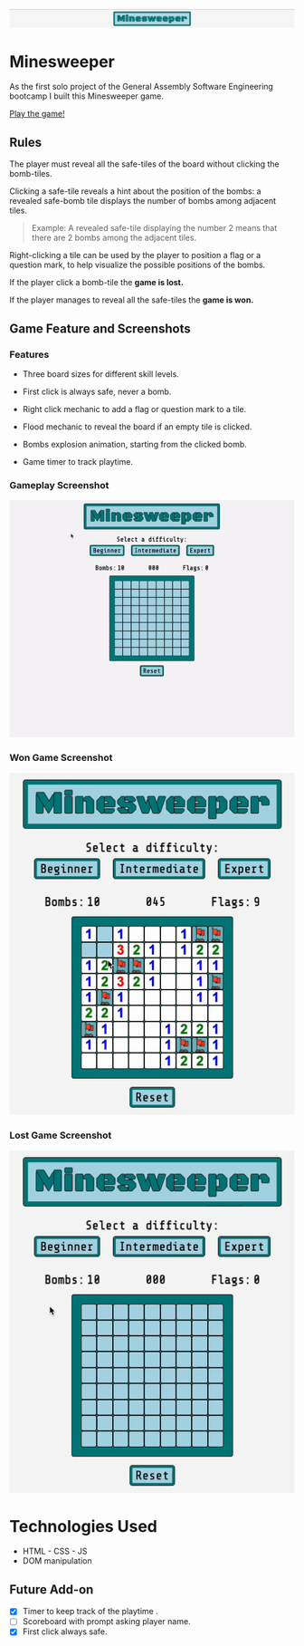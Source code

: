 ![Header](./resources/header.png)

# Minesweeper

As the first solo project of the General Assembly Software Engineering bootcamp I built this Minesweeper game.

[Play the game!](https://reddyfede.github.io/Minesweeper/)

## Rules

The player must reveal all the safe-tiles of the board without clicking the bomb-tiles.

Clicking a safe-tile reveals a hint about the position of the bombs: a revealed safe-bomb tile displays the number of bombs among adjacent tiles.

> Example: A revealed safe-tile displaying the number 2 means that there are 2 bombs among the adjacent tiles. 

Right-clicking a tile can be used by the player to position a flag or a question mark, to help visualize the possible positions of the bombs.

If the player click a bomb-tile the **game is lost.**

If the player manages to reveal all the safe-tiles the **game is won.**

## Game Feature and Screenshots

### Features

- Three board sizes for different skill levels.
  
- First click is always safe, never a bomb.

- Right click mechanic to add a flag or question mark to a tile.  
  
- Flood mechanic to reveal the board if an empty tile is clicked.
  
- Bombs explosion animation, starting from the clicked bomb.
  
- Game timer to track playtime.

### Gameplay Screenshot

![Gameplay screenshot](./resources/gameplay.gif)

### Won Game Screenshot

![Won game screenshot](./resources/wonGame.gif)

### Lost Game Screenshot

![Lost game screenshot](./resources/lostGame.gif)

# Technologies Used

- HTML - CSS - JS
- DOM manipulation

## Future Add-on

- [x] Timer to keep track of the playtime .
- [ ] Scoreboard with prompt asking player name.
- [x] First click always safe.
